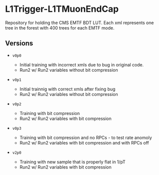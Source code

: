 
L1Trigger-L1TMuonEndCap
=======

Repository for holding the CMS EMTF BDT LUT. Each xml represents one tree in the forest with 400 trees for each EMTF mode. 

Versions
--------

* `v0p0`
    * Initial training with incorrect xmls due to bug in original code. 
    * Run2 w/ Run2 variables without bit compression

* `v0p1`      
    * Initial trainnig with correct xmls after fixing bug
    * Run2 w/ Run2 variables without bit compression 

* `v0p2`
    * Training with bit compression 
    * Run2 w/ Run2 variables with bit compression 

* `v0p3`
    * Training with bit compression and no RPCs -  to test rate anomoly 
    * Run2 w/ Run2 variables with bit compression and with RPCs off 

* `v2p0`
    * Training with new sample that is properly flat in 1/pT
    * Run2 w/ Run2 variables with bit compression


